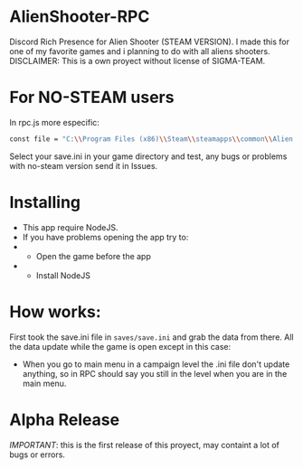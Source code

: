 # AlienShooter-RPC
Discord Rich Presence for Alien Shooter (STEAM VERSION). I made this for one of my favorite games and i planning to do with all aliens shooters.
DISCLAIMER: This is a own proyect without license of SIGMA-TEAM.
# For NO-STEAM users
In rpc.js more especific:
```sh
const file = "C:\\Program Files (x86)\\Steam\\steamapps\\common\\Alien Shooter\\saves\\save.ini";
```
Select your save.ini in your game directory and test, any bugs or problems with no-steam version send it in Issues.
# Installing
* This app require NodeJS.
* If you have problems opening the app try to:
* - Open the game before the app
* - Install NodeJS
# How works:
First took the save.ini file in ```saves/save.ini``` and grab the data from there. All the data update while the game is open except in this case:
- When you go to main menu in a campaign level the .ini file don't update anything, so in RPC should say you still in the level when you are in the main menu.
# Alpha Release
*IMPORTANT*: this is the first release of this proyect, may containt a lot of bugs or errors.
